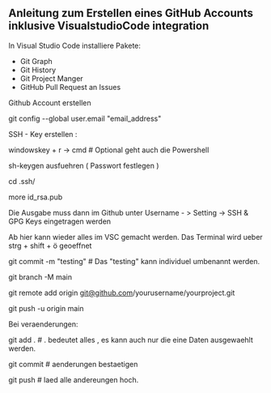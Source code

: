 ## Anleitung zum Erstellen eines GitHub Accounts inklusive VisualstudioCode integration
In Visual Studio Code installiere Pakete:
- Git Graph
- Git History
- Git Project Manger
- GitHub Pull Request an Issues

Github Account erstellen

 git config --global user.email "email_address"

SSH - Key erstellen : 

windowskey + r -> cmd # Optional geht auch die Powershell

sh-keygen ausfuehren ( Passwort festlegen )

 cd .ssh/

 more id_rsa.pub

 Die Ausgabe muss dann im Github unter Username - > Setting -> SSH & GPG Keys eingetragen werden

 Ab hier kann wieder alles im VSC gemacht werden. Das Terminal wird ueber  strg + shift + ö geoeffnet

 git commit -m "testing" # Das "testing" kann individuel umbenannt werden.

 git branch -M main

 git remote add origin git@github.com/yourusername/yourproject.git

 git push -u origin main

Bei veraenderungen:

git add . # . bedeutet alles , es kann auch nur die eine Daten ausgewaehlt werden.

git commit # aenderungen bestaetigen

git push # laed alle andereungen hoch.
 

